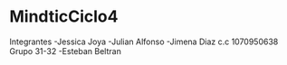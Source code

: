 # MindticCiclo4

Integrantes
-Jessica Joya
-Julian Alfonso
-Jimena Diaz c.c 1070950638 Grupo 31-32
-Esteban Beltran
